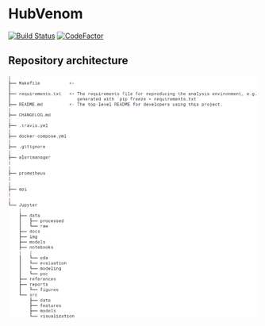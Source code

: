 # HubVenom

[![Build Status](https://travis-ci.com/tgey/HubVenom.svg?token=1REVcwurvzvKeLof9eLu&branch=master)](https://travis-ci.com/tgey/HubVenom)
[![CodeFactor](https://www.codefactor.io/repository/github/tgey/hubvenom/badge)](https://www.codefactor.io/repository/github/tgey/hubvenom)

## Repository architecture

![schema root](screenshots/schema_root.png)